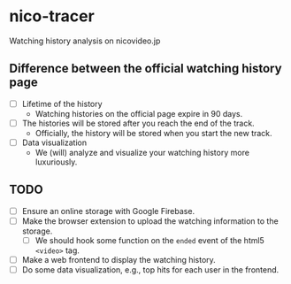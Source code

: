 # nico-tracer
Watching history analysis on nicovideo.jp

## Difference between the official watching history page
* [ ] Lifetime of the history
  * Watching histories on the official page expire in 90 days.
* [ ] The histories will be stored after you reach the end of the track.
  * Officially, the history will be stored when you start the new track.
* [ ] Data visualization
  * We (will) analyze and visualize your watching history more luxuriously.


## TODO
* [ ] Ensure an online storage with Google Firebase.
* [ ] Make the browser extension to upload the watching information to the storage.
  * [ ] We should hook some function on the `ended` event of the html5 `<video>` tag.
* [ ] Make a web frontend to display the watching history.
* [ ] Do some data visualization, e.g., top hits for each user in the frontend.
